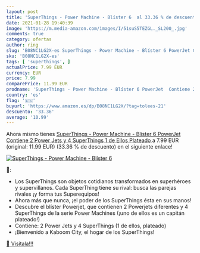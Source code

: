 ```yaml
---
layout: post
title: 'SuperThings - Power Machine - Blíster 6  al 33.36 % de descuento'
date: 2021-01-28 19:40:39
image: 'https://m.media-amazon.com/images/I/51suS5TEZGL._SL200_.jpg'
comments: true
category: ofertas
author: ring
slug: 'B08NC1LG2X-es SuperThings - Power Machine - Blíster 6 PowerJet Contiene...'
sku: 'B08NC1LG2X-es'
tags: [ 'superthings', ]
actualPrice: 7.99 EUR
currency: EUR
price: 7.99
comparePrice: 11.99 EUR
prodname: 'SuperThings - Power Machine - Blíster 6 PowerJet  Contiene 2 Power Jets y 4 SuperThings  1 de Ellos  Plateado '
country: 'es'
flag: '🇪🇸'
buyurl: 'https://www.amazon.es/dp/B08NC1LG2X/?tag=tolees-21'
descuento: '33.36'
average: '10.99'
---
```


Ahora mismo tienes [SuperThings - Power Machine - Blíster 6 PowerJet  Contiene 2 Power Jets y 4 SuperThings  1 de Ellos  Plateado ](https://www.amazon.es/dp/B08NC1LG2X/?tag=tolees-21) a 7.99 EUR (original: 11.99 EUR) (33.36 %  de descuento) en el siguiente enlace!

[![SuperThings - Power Machine - Blíster 6 ](https://m.media-amazon.com/images/I/51suS5TEZGL._SL200_.jpg)](https://www.amazon.es/dp/B08NC1LG2X/?tag=tolees-21)

🔎:

- Los SuperThings son objetos cotidianos transformados en superhéroes y supervillanos. Cada SuperThing tiene su rival: busca las parejas rivales ¡y forma tus Superequipos!
- Ahora más que nunca, ¡el poder de los SuperThings ésta en sus manos!
- Descubre el blíster Powerjet, que contienen 2 Powerjets diferentes y 4 SuperThings de la serie Power Machines (¡uno de ellos es un capitán plateado!)
- Contiene: 2 Power Jets y 4 SuperThings (1 de ellos, plateado)
- ¡Bienvenido a Kaboom City, el hogar de los SuperThings!

[🛒 Visítala!!!](https://www.amazon.es/dp/B08NC1LG2X/?tag=tolees-21)
